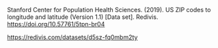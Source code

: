 Stanford Center for Population Health Sciences. (2019). US ZIP codes to longitude and latitude (Version 1.1) [Data set]. Redivis. https://doi.org/10.57761/5tpn-br04 

https://redivis.com/datasets/d5sz-fq0mbm2ty